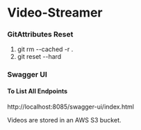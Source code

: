 # Video-Streamer

### GitAttributes Reset
1. git rm --cached -r .
2. git reset --hard


### Swagger UI
#### To List All Endpoints
http://localhost:8085/swagger-ui/index.html

Videos are stored in an AWS S3 bucket.
